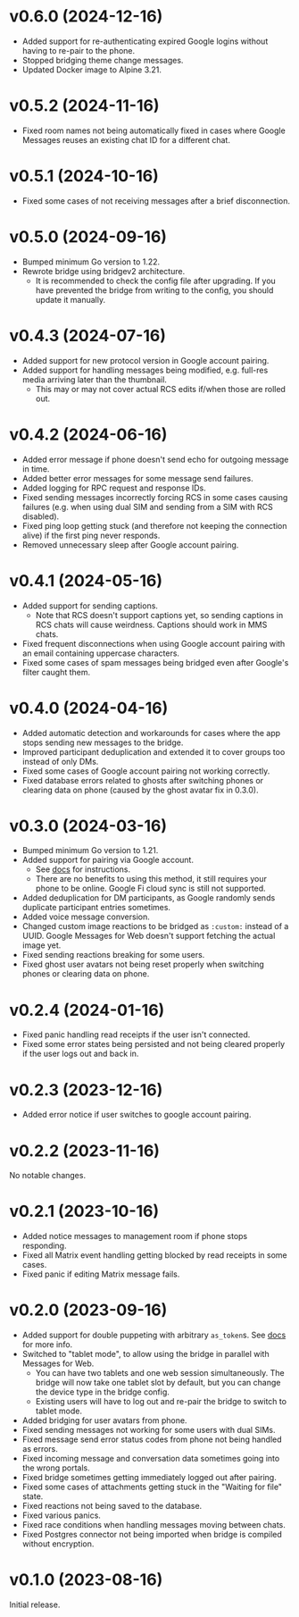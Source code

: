 # v0.6.0 (2024-12-16)

* Added support for re-authenticating expired Google logins without having to
  re-pair to the phone.
* Stopped bridging theme change messages.
* Updated Docker image to Alpine 3.21.

# v0.5.2 (2024-11-16)

* Fixed room names not being automatically fixed in cases where Google Messages
  reuses an existing chat ID for a different chat.

# v0.5.1 (2024-10-16)

* Fixed some cases of not receiving messages after a brief disconnection.

# v0.5.0 (2024-09-16)

* Bumped minimum Go version to 1.22.
* Rewrote bridge using bridgev2 architecture.
  * It is recommended to check the config file after upgrading. If you have
    prevented the bridge from writing to the config, you should update it
    manually.

# v0.4.3 (2024-07-16)

* Added support for new protocol version in Google account pairing.
* Added support for handling messages being modified, e.g. full-res media
  arriving later than the thumbnail.
  * This may or may not cover actual RCS edits if/when those are rolled out.

# v0.4.2 (2024-06-16)

* Added error message if phone doesn't send echo for outgoing message in
  time.
* Added better error messages for some message send failures.
* Added logging for RPC request and response IDs.
* Fixed sending messages incorrectly forcing RCS in some cases causing failures
  (e.g. when using dual SIM and sending from a SIM with RCS disabled).
* Fixed ping loop getting stuck (and therefore not keeping the connection
  alive) if the first ping never responds.
* Removed unnecessary sleep after Google account pairing.

# v0.4.1 (2024-05-16)

* Added support for sending captions.
  * Note that RCS doesn't support captions yet, so sending captions in RCS
    chats will cause weirdness. Captions should work in MMS chats.
* Fixed frequent disconnections when using Google account pairing with an
  email containing uppercase characters.
* Fixed some cases of spam messages being bridged even after Google's filter
  caught them.

# v0.4.0 (2024-04-16)

* Added automatic detection and workarounds for cases where the app stops
  sending new messages to the bridge.
* Improved participant deduplication and extended it to cover groups too
  instead of only DMs.
* Fixed some cases of Google account pairing not working correctly.
* Fixed database errors related to ghosts after switching phones or clearing
  data on phone (caused by the ghost avatar fix in 0.3.0).

# v0.3.0 (2024-03-16)

* Bumped minimum Go version to 1.21.
* Added support for pairing via Google account.
  * See [docs](https://docs.mau.fi/bridges/go/gmessages/authentication.html)
    for instructions.
  * There are no benefits to using this method, it still requires your phone to
    be online. Google Fi cloud sync is still not supported.
* Added deduplication for DM participants, as Google randomly sends duplicate
  participant entries sometimes.
* Added voice message conversion.
* Changed custom image reactions to be bridged as `:custom:` instead of a UUID.
  Google Messages for Web doesn't support fetching the actual image yet.
* Fixed sending reactions breaking for some users.
* Fixed ghost user avatars not being reset properly when switching phones or
  clearing data on phone.

# v0.2.4 (2024-01-16)

* Fixed panic handling read receipts if the user isn't connected.
* Fixed some error states being persisted and not being cleared properly
  if the user logs out and back in.

# v0.2.3 (2023-12-16)

* Added error notice if user switches to google account pairing.

# v0.2.2 (2023-11-16)

No notable changes.

# v0.2.1 (2023-10-16)

* Added notice messages to management room if phone stops responding.
* Fixed all Matrix event handling getting blocked by read receipts in some cases.
* Fixed panic if editing Matrix message fails.

# v0.2.0 (2023-09-16)

* Added support for double puppeting with arbitrary `as_token`s.
  See [docs](https://docs.mau.fi/bridges/general/double-puppeting.html#appservice-method-new) for more info.
* Switched to "tablet mode", to allow using the bridge in parallel with
  Messages for Web.
  * You can have two tablets and one web session simultaneously. The bridge
    will now take one tablet slot by default, but you can change the device
    type in the bridge config.
  * Existing users will have to log out and re-pair the bridge to switch to
    tablet mode.
* Added bridging for user avatars from phone.
* Fixed sending messages not working for some users with dual SIMs.
* Fixed message send error status codes from phone not being handled as errors.
* Fixed incoming message and conversation data sometimes going into the wrong
  portals.
* Fixed bridge sometimes getting immediately logged out after pairing.
* Fixed some cases of attachments getting stuck in the "Waiting for file" state.
* Fixed reactions not being saved to the database.
* Fixed various panics.
* Fixed race conditions when handling messages moving between chats.
* Fixed Postgres connector not being imported when bridge is compiled without
  encryption.

# v0.1.0 (2023-08-16)

Initial release.

